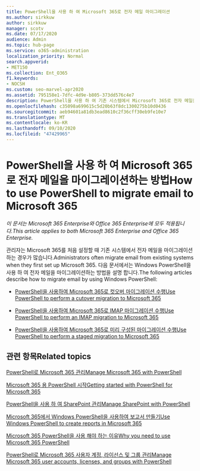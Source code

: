 ```yaml
---
title: PowerShell을 사용 하 여 Microsoft 365로 전자 메일 마이그레이션
ms.author: sirkkuw
author: sirkkuw
manager: scotv
ms.date: 07/17/2020
audience: Admin
ms.topic: hub-page
ms.service: o365-administration
localization_priority: Normal
search.appverid:
- MET150
ms.collection: Ent_O365
f1.keywords:
- NOCSH
ms.custom: seo-marvel-apr2020
ms.assetid: 795158e1-7dfc-4d9e-b805-373dd576c4e7
description: PowerShell을 사용 하 여 기존 시스템에서 Microsoft 365로 전자 메일을 마이그레이션하는 방법을 알아봅니다.
ms.openlocfilehash: c35098a699615c5d20b63f8dc1300275b10d0436
ms.sourcegitcommit: aeb94601a81db3ead8610c2f36cff30eb9fe10e7
ms.translationtype: MT
ms.contentlocale: ko-KR
ms.lasthandoff: 09/10/2020
ms.locfileid: "47429965"
---
```

# <a name="how-to-use-powershell-to-migrate-email-to-microsoft-365"></a><span data-ttu-id="13c60-103">PowerShell을 사용 하 여 Microsoft 365로 전자 메일을 마이그레이션하는 방법</span><span class="sxs-lookup"><span data-stu-id="13c60-103">How to use PowerShell to migrate email to Microsoft 365</span></span>

<span data-ttu-id="13c60-104">*이 문서는 Microsoft 365 Enterprise와 Office 365 Enterprise에 모두 적용됩니다.*</span><span class="sxs-lookup"><span data-stu-id="13c60-104">*This article applies to both Microsoft 365 Enterprise and Office 365 Enterprise.*</span></span>

<span data-ttu-id="13c60-105">관리자는 Microsoft 365를 처음 설정할 때 기존 시스템에서 전자 메일을 마이그레이션하는 경우가 많습니다.</span><span class="sxs-lookup"><span data-stu-id="13c60-105">Administrators often migrate email from existing systems when they first set up Microsoft 365.</span></span> <span data-ttu-id="13c60-106">다음 문서에서는 Windows PowerShell을 사용 하 여 전자 메일을 마이그레이션하는 방법을 설명 합니다.</span><span class="sxs-lookup"><span data-stu-id="13c60-106">The following articles describe how to migrate email by using Windows PowerShell:</span></span>
  
- [<span data-ttu-id="13c60-107">PowerShell을 사용하여 Microsoft 365로 컷오버 마이그레이션 수행</span><span class="sxs-lookup"><span data-stu-id="13c60-107">Use PowerShell to perform a cutover migration to Microsoft 365</span></span>](use-powershell-to-perform-a-cutover-migration-to-microsoft-365.md)
    
- [<span data-ttu-id="13c60-108">PowerShell을 사용하여 Microsoft 365로 IMAP 마이그레이션 수행</span><span class="sxs-lookup"><span data-stu-id="13c60-108">Use PowerShell to perform an IMAP migration to Microsoft 365</span></span>](use-powershell-to-perform-an-imap-migration-to-microsoft-365.md)
    
- [<span data-ttu-id="13c60-109">PowerShell을 사용하여 Microsoft 365로 미리 구성된 마이그레이션 수행</span><span class="sxs-lookup"><span data-stu-id="13c60-109">Use PowerShell to perform a staged migration to Microsoft 365</span></span>](use-powershell-to-perform-a-staged-migration-to-microsoft-365.md)
    
## <a name="related-topics"></a><span data-ttu-id="13c60-110">관련 항목</span><span class="sxs-lookup"><span data-stu-id="13c60-110">Related topics</span></span>

[<span data-ttu-id="13c60-111">PowerShell로 Microsoft 365 관리</span><span class="sxs-lookup"><span data-stu-id="13c60-111">Manage Microsoft 365 with PowerShell</span></span>](manage-microsoft-365-with-microsoft-365-powershell.md)
  
[<span data-ttu-id="13c60-112">Microsoft 365 용 PowerShell 시작</span><span class="sxs-lookup"><span data-stu-id="13c60-112">Getting started with PowerShell for Microsoft 365</span></span>](getting-started-with-microsoft-365-powershell.md)
  
[<span data-ttu-id="13c60-113">PowerShell을 사용 하 여 SharePoint 관리</span><span class="sxs-lookup"><span data-stu-id="13c60-113">Manage SharePoint with PowerShell</span></span>](manage-sharepoint-online-with-microsoft-365-powershell.md)
  
[<span data-ttu-id="13c60-114">Microsoft 365에서 Windows PowerShell을 사용하여 보고서 만들기</span><span class="sxs-lookup"><span data-stu-id="13c60-114">Use Windows PowerShell to create reports in Microsoft 365</span></span>](use-windows-powershell-to-create-reports-in-microsoft-365.md)

[<span data-ttu-id="13c60-115">Microsoft 365 PowerShell을 사용 해야 하는 이유</span><span class="sxs-lookup"><span data-stu-id="13c60-115">Why you need to use Microsoft 365 PowerShell</span></span>](why-you-need-to-use-microsoft-365-powershell.md)
  
[<span data-ttu-id="13c60-116">PowerShell로 Microsoft 365 사용자 계정, 라이선스 및 그룹 관리</span><span class="sxs-lookup"><span data-stu-id="13c60-116">Manage Microsoft 365 user accounts, licenses, and groups with PowerShell</span></span>](manage-user-accounts-and-licenses-with-microsoft-365-powershell.md)
